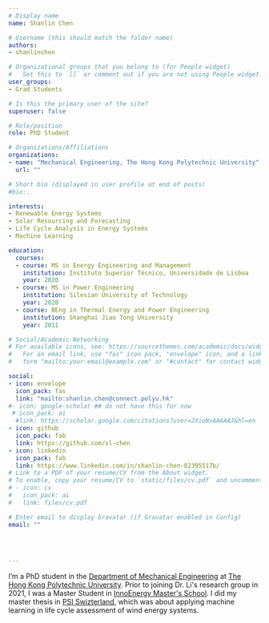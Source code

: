 ```yaml
---
# Display name
name: Shanlin Chen

# Username (this should match the folder name)
authors:
- shanlinchen

# Organizational groups that you belong to (for People widget)
#   Set this to `[]` or comment out if you are not using People widget. 
user_groups:
- Grad Students

# Is this the primary user of the site?
superuser: false

# Role/position
role: PhD Student

# Organizations/Affiliations
organizations:
- name: "Mechanical Engineering, The Hong Kong Polytechnic University"
  url: ""

# Short bio (displayed in user profile at end of posts)
#bio:.

interests:
- Renewable Energy Systems 
- Solar Resourcing and Forecasting
- Life Cycle Analysis in Energy Systems
- Machine Learning

education:
  courses:
  - course: MS in Energy Engineering and Management
    institution: Instituto Superior Técnico, Universidade de Lisboa
    year: 2020
  - course: MS in Power Engineering
    institution: Silesian University of Technology
    year: 2020
  - course: BEng in Thermal Energy and Power Engineering
    institution: Shanghai Jiao Tong University
    year: 2011

# Social/Academic Networking
# For available icons, see: https://sourcethemes.com/academic/docs/widgets/#icons
#   For an email link, use "fas" icon pack, "envelope" icon, and a link in the
#   form "mailto:your-email@example.com" or "#contact" for contact widget.

social:
- icon: envelope
  icon_pack: fas
  link: "mailto:shanlin.chen@connect.polyu.hk"
#- icon: google-scholar ## do not have this for now
 # icon_pack: ai
  #link: https://scholar.google.com/citations?user=JXioNvAAAAAJ&hl=en
- icon: github
  icon_pack: fab
  link: https://github.com/sl-chen
- icon: linkedin
  icon_pack: fab
  link: https://www.linkedin.com/in/shanlin-chen-82395517b/
# Link to a PDF of your resume/CV from the About widget.
# To enable, copy your resume/CV to `static/files/cv.pdf` and uncomment the lines below.  
# - icon: cv
#   icon_pack: ai
#   link: files/cv.pdf

# Enter email to display Gravatar (if Gravatar enabled in Config)
email: ""
  
 


---
```

I’m a PhD student in the [Department of Mechanical Engineering](https://www.polyu.edu.hk/me/) at [The Hong Kong Polytechnic University](https://www.polyu.edu.hk/). 
Prior to joining Dr. Li's research group in 2021, I was a Master Student in [InnoEnergy Master's School](https://www.innoenergy.com/for-students-learners/master-school/). 
I did my master thesis in [PSI Swizterland](https://www.psi.ch/en), which was about applying machine learning in life cycle assessment of wind energy systems. 
